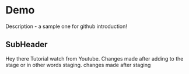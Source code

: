 # Demo

Description - a sample one for github introduction!

## SubHeader

Hey there Tutorial watch from Youtube.
Changes made after adding to the stage or in other words staging.
changes made after staging